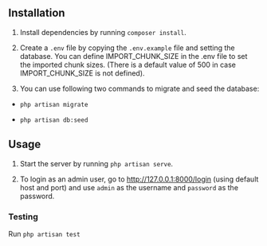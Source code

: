 ## Installation

1. Install dependencies by running `composer install`.

2. Create a `.env` file by copying the `.env.example` file and setting the database. You can define IMPORT_CHUNK_SIZE in the .env file to set the imported chunk sizes. (There is a default value of 500 in case IMPORT_CHUNK_SIZE is not defined).

3. You can use following two commands to migrate and seed the database:

-   `php artisan migrate`

-   `php artisan db:seed`

## Usage

1. Start the server by running `php artisan serve`.

2. To login as an admin user, go to http://127.0.0.1:8000/login (using default host and port) and use `admin` as the username and `password` as the password.

### Testing

Run `php artisan test`
